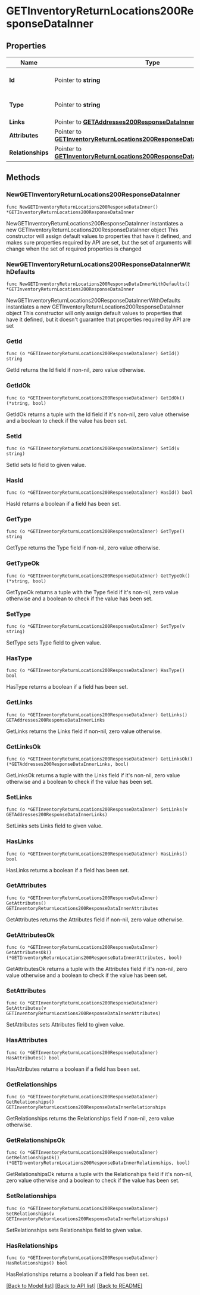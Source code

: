 # GETInventoryReturnLocations200ResponseDataInner

## Properties

Name | Type | Description | Notes
------------ | ------------- | ------------- | -------------
**Id** | Pointer to **string** | The resource&#39;s id | [optional] 
**Type** | Pointer to **string** | The resource&#39;s type | [optional] 
**Links** | Pointer to [**GETAddresses200ResponseDataInnerLinks**](GETAddresses200ResponseDataInnerLinks.md) |  | [optional] 
**Attributes** | Pointer to [**GETInventoryReturnLocations200ResponseDataInnerAttributes**](GETInventoryReturnLocations200ResponseDataInnerAttributes.md) |  | [optional] 
**Relationships** | Pointer to [**GETInventoryReturnLocations200ResponseDataInnerRelationships**](GETInventoryReturnLocations200ResponseDataInnerRelationships.md) |  | [optional] 

## Methods

### NewGETInventoryReturnLocations200ResponseDataInner

`func NewGETInventoryReturnLocations200ResponseDataInner() *GETInventoryReturnLocations200ResponseDataInner`

NewGETInventoryReturnLocations200ResponseDataInner instantiates a new GETInventoryReturnLocations200ResponseDataInner object
This constructor will assign default values to properties that have it defined,
and makes sure properties required by API are set, but the set of arguments
will change when the set of required properties is changed

### NewGETInventoryReturnLocations200ResponseDataInnerWithDefaults

`func NewGETInventoryReturnLocations200ResponseDataInnerWithDefaults() *GETInventoryReturnLocations200ResponseDataInner`

NewGETInventoryReturnLocations200ResponseDataInnerWithDefaults instantiates a new GETInventoryReturnLocations200ResponseDataInner object
This constructor will only assign default values to properties that have it defined,
but it doesn't guarantee that properties required by API are set

### GetId

`func (o *GETInventoryReturnLocations200ResponseDataInner) GetId() string`

GetId returns the Id field if non-nil, zero value otherwise.

### GetIdOk

`func (o *GETInventoryReturnLocations200ResponseDataInner) GetIdOk() (*string, bool)`

GetIdOk returns a tuple with the Id field if it's non-nil, zero value otherwise
and a boolean to check if the value has been set.

### SetId

`func (o *GETInventoryReturnLocations200ResponseDataInner) SetId(v string)`

SetId sets Id field to given value.

### HasId

`func (o *GETInventoryReturnLocations200ResponseDataInner) HasId() bool`

HasId returns a boolean if a field has been set.

### GetType

`func (o *GETInventoryReturnLocations200ResponseDataInner) GetType() string`

GetType returns the Type field if non-nil, zero value otherwise.

### GetTypeOk

`func (o *GETInventoryReturnLocations200ResponseDataInner) GetTypeOk() (*string, bool)`

GetTypeOk returns a tuple with the Type field if it's non-nil, zero value otherwise
and a boolean to check if the value has been set.

### SetType

`func (o *GETInventoryReturnLocations200ResponseDataInner) SetType(v string)`

SetType sets Type field to given value.

### HasType

`func (o *GETInventoryReturnLocations200ResponseDataInner) HasType() bool`

HasType returns a boolean if a field has been set.

### GetLinks

`func (o *GETInventoryReturnLocations200ResponseDataInner) GetLinks() GETAddresses200ResponseDataInnerLinks`

GetLinks returns the Links field if non-nil, zero value otherwise.

### GetLinksOk

`func (o *GETInventoryReturnLocations200ResponseDataInner) GetLinksOk() (*GETAddresses200ResponseDataInnerLinks, bool)`

GetLinksOk returns a tuple with the Links field if it's non-nil, zero value otherwise
and a boolean to check if the value has been set.

### SetLinks

`func (o *GETInventoryReturnLocations200ResponseDataInner) SetLinks(v GETAddresses200ResponseDataInnerLinks)`

SetLinks sets Links field to given value.

### HasLinks

`func (o *GETInventoryReturnLocations200ResponseDataInner) HasLinks() bool`

HasLinks returns a boolean if a field has been set.

### GetAttributes

`func (o *GETInventoryReturnLocations200ResponseDataInner) GetAttributes() GETInventoryReturnLocations200ResponseDataInnerAttributes`

GetAttributes returns the Attributes field if non-nil, zero value otherwise.

### GetAttributesOk

`func (o *GETInventoryReturnLocations200ResponseDataInner) GetAttributesOk() (*GETInventoryReturnLocations200ResponseDataInnerAttributes, bool)`

GetAttributesOk returns a tuple with the Attributes field if it's non-nil, zero value otherwise
and a boolean to check if the value has been set.

### SetAttributes

`func (o *GETInventoryReturnLocations200ResponseDataInner) SetAttributes(v GETInventoryReturnLocations200ResponseDataInnerAttributes)`

SetAttributes sets Attributes field to given value.

### HasAttributes

`func (o *GETInventoryReturnLocations200ResponseDataInner) HasAttributes() bool`

HasAttributes returns a boolean if a field has been set.

### GetRelationships

`func (o *GETInventoryReturnLocations200ResponseDataInner) GetRelationships() GETInventoryReturnLocations200ResponseDataInnerRelationships`

GetRelationships returns the Relationships field if non-nil, zero value otherwise.

### GetRelationshipsOk

`func (o *GETInventoryReturnLocations200ResponseDataInner) GetRelationshipsOk() (*GETInventoryReturnLocations200ResponseDataInnerRelationships, bool)`

GetRelationshipsOk returns a tuple with the Relationships field if it's non-nil, zero value otherwise
and a boolean to check if the value has been set.

### SetRelationships

`func (o *GETInventoryReturnLocations200ResponseDataInner) SetRelationships(v GETInventoryReturnLocations200ResponseDataInnerRelationships)`

SetRelationships sets Relationships field to given value.

### HasRelationships

`func (o *GETInventoryReturnLocations200ResponseDataInner) HasRelationships() bool`

HasRelationships returns a boolean if a field has been set.


[[Back to Model list]](../README.md#documentation-for-models) [[Back to API list]](../README.md#documentation-for-api-endpoints) [[Back to README]](../README.md)


